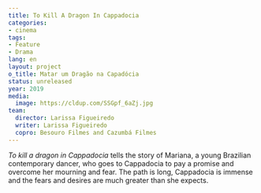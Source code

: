 ```yaml
---
title: To Kill A Dragon In Cappadocia
categories:
- cinema
tags:
- Feature
- Drama
lang: en
layout: project
o_title: Matar um Dragão na Capadócia
status: unreleased
year: 2019
media:
  image: https://cldup.com/SSGpf_6aZj.jpg
team:
  director: Larissa Figueiredo
  writer: Larissa Figueiredo
  copro: Besouro Filmes and Cazumbá Filmes
---
```


_To kill a dragon in Cappadocia_ tells the story of Mariana, a young Brazilian contemporary dancer, who goes to Cappadocia to pay a promise and overcome her mourning and fear. The path is long, Cappadocia is immense and the fears and desires are much greater than she expects.
